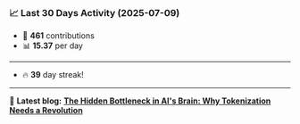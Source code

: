 <!--START_STATS-->
### 📈 Last 30 Days Activity (2025-07-09)  
- 🧮 **461** contributions  
- 📊 **15.37** per day
---
- 🔥 **39** day streak!
---
📝 **Latest blog:** [**The Hidden Bottleneck in AI's Brain: Why Tokenization Needs a Revolution**](https://andriak.com/blog/tokenization-revolution)
<!--END_STATS-->
